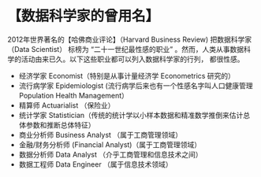 # 【数据科学家的曾用名】

2012年世界著名的【哈佛商业评论】（Harvard Business Review) 把数据科学家（Data Scientist）
标榜为 “二十一世纪最性感的职业” 。然而，人类从事数据科学的活动由来已久。以下这些职业都可以列入数据科学家的行列，
都很性感。

- 经济学家 Economist（特别是从事计量经济学 Econometrics 研究的）
- 流行病学家 Epidemiologist (流行病学后来也有一个性感名字叫人口健康管理 Population Health Management）
- 精算师 Actuarialist （保险业）
- 统计学家 Statistician（传统的统计学以小样本数据和精准数学推倒来估计总体参数和推断总体特征）
- 商业分析师 Business Analyst （属于工商管理领域）
- 金融/财务分析师 (Financial Analyst)（属于工商管理领域）
- 数据分析师 Data Analyst （介乎工商管理和信息技术之间）
- 数据工程师 Data Engineer （属于信息技术领域）